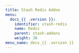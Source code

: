 ```yaml
---
title: Stash Redis Addon
menu:
  docs_{{ .version }}:
    identifier: stash-redis
    name: Redis
    parent: stash-addons
    weight: 30
menu_name: docs_{{ .version }}
---
```


